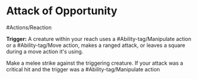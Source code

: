 # Attack of Opportunity
#Actions/Reaction 

**Trigger:** A creature within your reach uses a #Ability-tag/Manipulate action or a #Ability-tag/Move action, makes a ranged attack, or leaves a square during a move action it's using.

Make a melee strike against the triggering creature. If your attack was a critical hit and the trigger was a #Ability-tag/Manipulate action